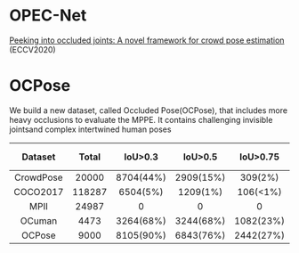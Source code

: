 # OPEC-Net
[Peeking into occluded joints: A novel framework for crowd pose estimation](https://arxiv.org/pdf/2003.10506.pdf)
(ECCV2020)

# OCPose

We build a new dataset, called Occluded Pose(OCPose), that includes more heavy occlusions to evaluate the MPPE. It contains challenging invisible jointsand complex intertwined human poses


Dataset | Total | IoU>0.3 | IoU>0.5 | IoU>0.75 | Avg IoU
:--:|:--:|:--:|:--:|:--:|:--:
CrowdPose | 20000 | 8704(44%) | 2909(15%) | 309(2%) | 0.27  
COCO2017 | 118287 | 6504(5%) | 1209(1%) | 106(<1%) | 0.06  
MPII | 24987 | 0 | 0 | 0 | 0.11
OCuman | 4473 | 3264(68%) | 3244(68%) | 1082(23%) | 0.46  
OCPose | 9000 | 8105(90%) | 6843(76%) | 2442(27%) | 0.47
 


